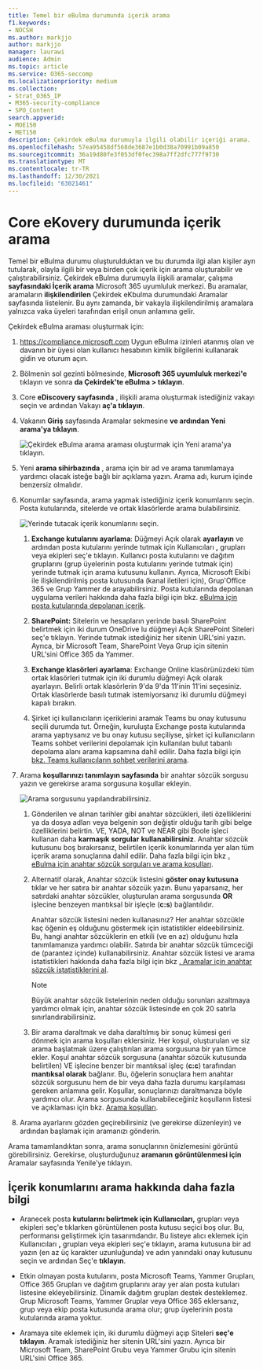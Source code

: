```yaml
---
title: Temel bir eBulma durumunda içerik arama
f1.keywords:
- NOCSH
ms.author: markjjo
author: markjjo
manager: laurawi
audience: Admin
ms.topic: article
ms.service: O365-seccomp
ms.localizationpriority: medium
ms.collection:
- Strat_O365_IP
- M365-security-compliance
- SPO_Content
search.appverid:
- MOE150
- MET150
description: Çekirdek eBulma durumuyla ilgili olabilir içeriği arama.
ms.openlocfilehash: 57ea95458df568de3687e1b0d38a70991b09a850
ms.sourcegitcommit: 36a19d80fe3f053df0fec398a7ff2dfc777f9730
ms.translationtype: MT
ms.contentlocale: tr-TR
ms.lasthandoff: 12/30/2021
ms.locfileid: "63021461"
---
```

# <a name="search-for-content-in-a-core-ediscovery-case"></a>Core eKovery durumunda içerik arama

Temel bir eBulma durumu oluşturulduktan ve bu durumda ilgi alan kişiler ayrı tutularak, olayla ilgili bir veya birden çok içerik için arama oluşturabilir ve çalıştırabilirsiniz. Çekirdek eBulma durumuyla ilişkili aramalar, çalışma **sayfasındaki İçerik arama** Microsoft 365 uyumluluk merkezi. Bu aramalar, aramaların **ilişkilendirilen** Çekirdek eKbulma durumundaki Aramalar sayfasında listelenir. Bu aynı zamanda, bir vakayla ilişkilendirilmiş aramalara yalnızca vaka üyeleri tarafından erişil onun anlamına gelir.

Çekirdek eBulma araması oluşturmak için:
  
1. <https://compliance.microsoft.com> Uygun eBulma izinleri atanmış olan ve davanın bir üyesi olan kullanıcı hesabının kimlik bilgilerini kullanarak gidin ve oturum açın.

2. Bölmenin sol gezinti bölmesinde, **Microsoft 365 uyumluluk merkezi'e** tıklayın ve sonra **da Çekirdek'te eBulma > tıklayın**.

3. Core **eDiscovery sayfasında** , ilişkili arama oluşturmak istediğiniz vakayı seçin ve ardından Vakayı **aç'a tıklayın**.

4. Vakanın **Giriş** sayfasında Aramalar sekmesine **ve ardından Yeni** **arama'ya tıklayın**.

   ![Çekirdek eBulma arama araması oluşturmak için Yeni arama'ya tıklayın.](../media/CoreeDiscoverySearch1.png)

5. Yeni **arama sihirbazında** , arama için bir ad ve arama tanımlamaya yardımcı olacak isteğe bağlı bir açıklama yazın. Arama adı, kurum içinde benzersiz olmalıdır.

6. Konumlar  sayfasında, arama yapmak istediğiniz içerik konumlarını seçin. Posta kutularında, sitelerde ve ortak klasörlerde arama bulabilirsiniz.

    ![Yerinde tutacak içerik konumlarını seçin.](../media/ContentSearchLocations.png)
  
   1. **Exchange kutularını ayarlama**: Düğmeyi Açık olarak **ayarlayın** ve ardından posta kutularını yerinde tutmak için Kullanıcıları **,** grupları veya ekipleri seç'e tıklayın. Kullanıcı posta kutularını ve dağıtım gruplarını (grup üyelerinin posta kutularını yerinde tutmak için) yerinde tutmak için arama kutusunu kullanın. Ayrıca, Microsoft Ekibi ile ilişkilendirilmiş posta kutusunda (kanal iletileri için), Grup'Office 365 ve Grup Yammer de arayabilirsiniz. Posta kutularında depolanan uygulama verileri hakkında daha fazla bilgi için bkz. [eBulma için posta kutularında depolanan içerik](what-is-stored-in-exo-mailbox.md).

   2. **SharePoint:** Sitelerin ve hesapların yerinde basılı SharePoint belirtmek  için iki durum OneDrive  lu düğmeyi Açık SharePoint Siteleri seç'e tıklayın. Yerinde tutmak istediğiniz her sitenin URL'sini yazın. Ayrıca, bir Microsoft Team, SharePoint Veya Grup için sitenin URL'sini Office 365 da Yammer.
  
   3. **Exchange klasörleri ayarlama**: Exchange Online klasörünüzdeki tüm ortak klasörleri tutmak  için iki durumlu düğmeyi Açık olarak ayarlayın. Belirli ortak klasörlerin 9'da 9'da 11'inin 11'ini seçesiniz. Ortak klasörlerde  basılı tutmak istemiyorsanız iki durumlu düğmeyi kapalı bırakın.
  
   4. Şirket içi kullanıcıların içeriklerini aramak Teams bu onay kutusunu seçili durumda tut. Örneğin, kuruluşta Exchange posta kutularında arama yaptıysanız ve bu onay kutusu seçiliyse, şirket içi kullanıcıların Teams sohbet verilerini depolamak için kullanılan bulut tabanlı depolama alanı arama kapsamına dahil edilir. Daha fazla bilgi için [bkz. Teams kullanıcıların sohbet verilerini arama](search-cloud-based-mailboxes-for-on-premises-users.md).

7. Arama **koşullarınızı tanımlayın sayfasında** bir anahtar sözcük sorgusu yazın ve gerekirse arama sorgusuna koşullar ekleyin.

   ![Arama sorgusunu yapılandırabilirsiniz.](../media/ContentSearchQuery.png)

   1. Gönderilen ve alınan tarihler gibi anahtar sözcükleri, ileti özelliklerini ya da dosya adları veya belgenin son değiştir olduğu tarih gibi belge özelliklerini belirtin. VE, YADA, NOT ve NEAR gibi Boole işleci kullanan daha **karmaşık** **sorgular** **kullanabilirsiniz**. Anahtar sözcük kutusunu boş bırakırsanız, belirtilen içerik konumlarında yer alan tüm içerik arama sonuçlarına dahil edilir. Daha fazla bilgi için bkz [. eBulma için anahtar sözcük sorguları ve arama koşulları](keyword-queries-and-search-conditions.md).

   2. Alternatif olarak, Anahtar sözcük listesini **göster onay kutusuna** tıklar ve her satıra bir anahtar sözcük yazın. Bunu yaparsanız, her satırdaki anahtar sözcükler, oluşturulan arama sorgusunda **OR** işlecine benzeyen mantıksal bir işleçle (**c:s**) bağlantılıdır.

      Anahtar sözcük listesini neden kullanasınız? Her anahtar sözcükle kaç öğenin eş olduğunu göstermek için istatistikler eldeebilirsiniz. Bu, hangi anahtar sözcüklerin en etkili (ve en az) olduğunu hızla tanımlamanıza yardımcı olabilir. Satırda bir anahtar sözcük tümceciği de (parantez içinde) kullanabilirsiniz. Anahtar sözcük listesi ve arama istatistikleri hakkında daha fazla bilgi için bkz [. Aramalar için anahtar sözcük istatistiklerini al](view-keyword-statistics-for-content-search.md#get-keyword-statistics-for-searches).

      > [!NOTE]
      > Büyük anahtar sözcük listelerinin neden olduğu sorunları azaltmaya yardımcı olmak için, anahtar sözcük listesinde en çok 20 satırla sınırlandırabilirsiniz.

   3. Bir arama daraltmak ve daha daraltılmış bir sonuç kümesi geri dönmek için arama koşulları  eklersiniz. Her koşul, oluşturulan ve siz arama başlatmak üzere çalıştırılan arama sorgusuna bir yan tümce ekler. Koşul anahtar sözcük sorgusuna (anahtar sözcük kutusunda belirtilen) VE işlecine benzer bir mantıksal işleç (**c:c**) tarafından **mantıksal olarak** bağlanır. Bu, öğelerin sonuçlara hem anahtar sözcük sorgusunu hem de bir veya daha fazla durumu karşılaması gereken anlamına gelir. Koşullar, sonuçlarınızı daraltmanıza böyle yardımcı olur. Arama sorgusunda kullanabileceğiniz koşulların listesi ve açıklaması için bkz. [Arama koşulları](keyword-queries-and-search-conditions.md#search-conditions).

8. Arama ayarlarını gözden geçirebilirsiniz (ve gerekirse düzenleyin) ve ardından başlamak için aramanızı gönderin.

Arama tamamlandıktan sonra, arama sonuçlarının önizlemesini görüntü görebilirsiniz. Gerekirse, oluşturduğunuz **aramanın** **görüntülenmesi için** Aramalar sayfasında Yenile'ye tıklayın.

## <a name="more-information-about-searching-content-locations"></a>İçerik konumlarını arama hakkında daha fazla bilgi

- Aranecek posta **kutularını belirtmek için Kullanıcıları,** grupları veya ekipleri seç'e tıklarken görüntülenen posta kutusu seçici boş olur. Bu, performansı geliştirmek için tasarımdandır. Bu listeye alıcı eklemek için Kullanıcıları **,** grupları veya ekipleri seç'e tıklayın, arama kutusuna bir ad yazın (en az üç karakter uzunluğunda) ve adın yanındaki onay kutusunu seçin ve ardından Seç'e **tıklayın**.

- Etkin olmayan posta kutularını, posta Microsoft Teams, Yammer Grupları, Office 365 Grupları ve dağıtım gruplarını aray yer alan posta kutuları listesine ekleyebilirsiniz. Dinamik dağıtım grupları destek desteklemez. Grup Microsoft Teams, Yammer Gruplar veya Office 365 eklersanız, grup veya ekip posta kutusunda arama olur; grup üyelerinin posta kutularında arama yoktur.

- Aramaya site eklemek için, iki durumlu düğmeyi açıp Siteleri **seç'e tıklayın**. Aramak istediğiniz her sitenin URL'sini yazın. Ayrıca bir Microsoft Team, SharePoint Grubu veya Yammer Grubu için sitenin URL'sini Office 365.
